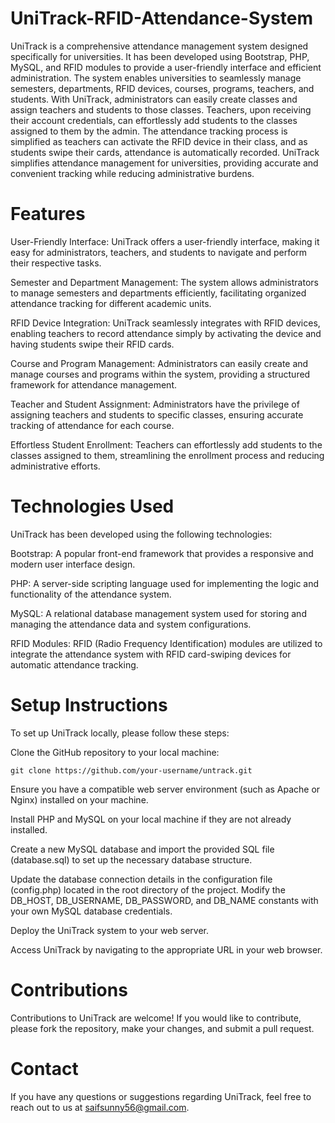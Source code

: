 # UniTrack-RFID-Attendance-System

UniTrack is a comprehensive attendance management system designed specifically for universities. It has been developed using Bootstrap, PHP, MySQL, and RFID modules to provide a user-friendly interface and efficient administration. The system enables universities to seamlessly manage semesters, departments, RFID devices, courses, programs, teachers, and students. With UniTrack, administrators can easily create classes and assign teachers and students to those classes. Teachers, upon receiving their account credentials, can effortlessly add students to the classes assigned to them by the admin. The attendance tracking process is simplified as teachers can activate the RFID device in their class, and as students swipe their cards, attendance is automatically recorded. UniTrack simplifies attendance management for universities, providing accurate and convenient tracking while reducing administrative burdens.

# Features

  User-Friendly Interface: UniTrack offers a user-friendly interface, making it easy for administrators, teachers, and students to navigate and perform their respective tasks.
  
  Semester and Department Management: The system allows administrators to manage semesters and departments efficiently, facilitating organized attendance tracking for different academic units.
  
  RFID Device Integration: UniTrack seamlessly integrates with RFID devices, enabling teachers to record attendance simply by activating the device and having students swipe their RFID cards.
  
  Course and Program Management: Administrators can easily create and manage courses and programs within the system, providing a structured framework for attendance management.
  
  Teacher and Student Assignment: Administrators have the privilege of assigning teachers and students to specific classes, ensuring accurate tracking of attendance for each course.
  
  Effortless Student Enrollment: Teachers can effortlessly add students to the classes assigned to them, streamlining the enrollment process and reducing administrative efforts.

# Technologies Used

UniTrack has been developed using the following technologies:

  Bootstrap: A popular front-end framework that provides a responsive and modern user interface design.
  
  PHP: A server-side scripting language used for implementing the logic and functionality of the attendance system.
  
  MySQL: A relational database management system used for storing and managing the attendance data and system configurations.
  
  RFID Modules: RFID (Radio Frequency Identification) modules are utilized to integrate the attendance system with RFID card-swiping devices for automatic attendance tracking.

# Setup Instructions
To set up UniTrack locally, please follow these steps:

  Clone the GitHub repository to your local machine:
  ```
  git clone https://github.com/your-username/untrack.git
  ```
  Ensure you have a compatible web server environment (such as Apache or Nginx) installed on your machine.
  
  Install PHP and MySQL on your local machine if they are not already installed.
  
  Create a new MySQL database and import the provided SQL file (database.sql) to set up the necessary database structure.
  
  Update the database connection details in the configuration file (config.php) located in the root directory of the project. Modify the DB_HOST, DB_USERNAME, DB_PASSWORD, and DB_NAME constants with your own MySQL database credentials.
  
  Deploy the UniTrack system to your web server.
  
  Access UniTrack by navigating to the appropriate URL in your web browser.

# Contributions
Contributions to UniTrack are welcome! If you would like to contribute, please fork the repository, make your changes, and submit a pull request.

# Contact
If you have any questions or suggestions regarding UniTrack, feel free to reach out to us at saifsunny56@gmail.com.
